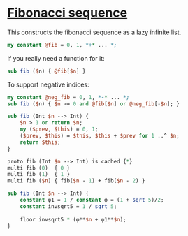 [1]: http://rosettacode.org/wiki/Fibonacci_sequence

# [Fibonacci sequence][1]

This constructs the fibonacci sequence as a lazy infinite list.

```perl
my constant @fib = 0, 1, *+* ... *;
```


If you really need a function for it:

```perl
sub fib ($n) { @fib[$n] }
```


To support negative indices:

```perl
my constant @neg_fib = 0, 1, *-* ... *;
sub fib ($n) { $n >= 0 and @fib[$n] or @neg_fib[-$n]; }
```
```perl
sub fib (Int $n --> Int) {
    $n > 1 or return $n;
    my ($prev, $this) = 0, 1;
    ($prev, $this) = $this, $this + $prev for 1 ..^ $n;
    return $this;
}
```
```perl
proto fib (Int $n --> Int) is cached {*}
multi fib (0)  { 0 }
multi fib (1)  { 1 }
multi fib ($n) { fib($n - 1) + fib($n - 2) }
```
```perl
sub fib (Int $n --> Int) {
    constant φ1 = 1 / constant φ = (1 + sqrt 5)/2;
    constant invsqrt5 = 1 / sqrt 5;
 
    floor invsqrt5 * (φ**$n + φ1**$n);
}
```